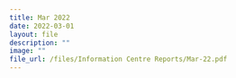 ```yaml
---
title: Mar 2022
date: 2022-03-01
layout: file
description: ""
image: ""
file_url: /files/Information Centre Reports/Mar-22.pdf
---
```

